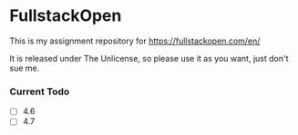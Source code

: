 # FullstackOpen
This is my assignment repository for https://fullstackopen.com/en/ 

It is released under The Unlicense, so please use it as you want, just don't sue me.


### Current Todo
- [ ] 4.6
- [ ] 4.7

<!-- ### Completed Column ✓
- [x] Completed task title   -->